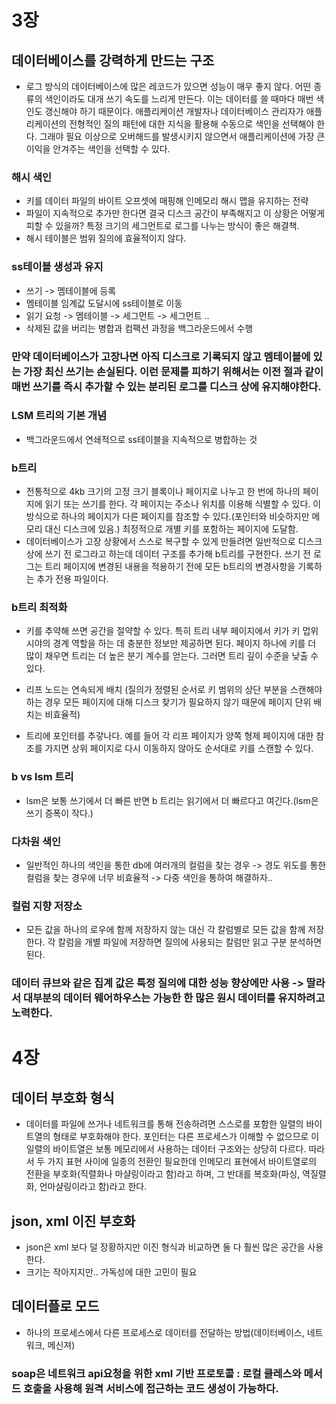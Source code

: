 # 3장

## 데이터베이스를 강력하게 만드는 구조

- 로그 방식의 데이터베이스에 많은 레코드가 있으면 성능이 매우 좋지 않다. 어떤 종류의 색인이라도 대개 쓰기 속도를 느리게 만든다. 이는 데이터를 쓸 때마다 매번 색인도 갱신해야 하기 때문이다. 애플리케이션 개발자나 데이터베이스 관리자가 애플리케이션의 전형적인 질의 패턴에 대한 지식을 활용해 수동으로 색인을 선택해야 한다. 그래야 필요 이상으로 오버해드를 발생시키지 않으면서 애플리케이션에 가장 큰 이익을 안겨주는 색인을 선택할 수 있다.

### 해시 색인
- 키를 데이터 파일의 바이트 오프셋에 매핑해 인메모리 해시 맵을 유지하는 전략
- 파일이 지속적으로 추가만 한다면 결국 디스크 공간이 부족해지고 이 상황은 어떻게 피할 수 있을까? 특정 크기의 세그먼트로 로그를 나누는 방식이 좋은 해결책.
- 해시 테이블은 범위 질의에 효율적이지 않다.

### ss테이블 생성과 유지
- 쓰기 -> 멤테이블에 등록
- 멤테이블 임계값 도달시에 ss테이블로 이동
- 읽기 요청 -> 멤테이블 -> 세그먼트  -> 세그먼트 ..
- 삭제된 값을 버리는 병합과 컴팩션 과정을 백그라운드에서 수행

### 만약 데이터베이스가 고장나면 아직 디스크로 기록되지 않고 멤테이블에 있는 가장 최신 쓰기는 손실된다. 이런 문제를 피하기 위해서는 이전 절과 같이 매번 쓰기를 즉시 추가할 수 있는 분리된 로그를 디스크 상에 유지해야한다.

### LSM 트리의 기본 개념
- 백그라운드에서 연쇄적으로 ss테이블을 지속적으로 병합하는 것

### b트리
- 전통적으로 4kb 크기의 고정 크기 블록이나 페이지로 나누고 한 번에 하나의 페이지에 읽기 또는 쓰기를 한다. 각 페이지는 주소나 위치를 이용해 식별할 수 있다. 이 방식으로 하나의 페이지가 다른 페이지를 참조할 수 있다.(포인터와 비슷하지만 메모리 대신 디스크에 있음.) 최정적으로 개별 키를 포함하는 페이지에 도달함.
- 데이터베이스가 고장 상황에서 스스로 복구할 수 있게 만들려면 일반적으로 디스크 상에 쓰기 전 로그라고 하는데 데이터 구조를 추가해 b트리를 구현한다. 쓰기 전 로그는 트리 페이지에 변경된 내용을 적용하기 전에 모든 b트리의 변경사항을 기록하는 추가 전용 파일이다.

### b트리 최적화
- 키를 추약해 쓰면 공간을 절약할 수 있다. 특히 트리 내부 페이지에서 키가 키 멉위 시야의 경계 역할을 하는 데 충분한 정보만 제공하면 된다. 페이지 하나에 키를 더 많이 채우면 트리는 더 높은 분기 계수를 얻는다. 그러면 트리 깊이 수준을 낮출 수 있다.

- 리프 노드는 연속되게 배치 (질의가 정렬된 순서로 키 범위의 상단 부분을 스캔해야하는 경우 모든 페이지에 대해 디스크 찾기가 필요하지 않기 때문에 페이지 단위 배치는 비효율적)

- 트리에 포인터를 추갛나다. 예를 들어 각 리프 페이지가 양쪽 형제 페이지에 대한 참조를 가지면 상위 페이지로 다시 이동하지 않아도 순서대로 키를 스캔할 수 있다.


### b vs lsm 트리
- lsm은 보통 쓰기에서 더 빠른 반면 b 트리는 읽기에서 더 빠르다고 여긴다.(lsm은 쓰기 증폭이 작다.)

### 다차원 색인
- 일반적인 하나의 색인을 통한 db에 여러개의 컬럼을 찾는 경우 -> 경도 위도를 통한 컬럼을 찾는 경우에 너무 비효율적 -> 다중 색인을 통하여 해결하자..

### 컬럼 지향 저장소
- 모든 값을 하나의 로우에 함께 저장하지 않는 대신 각 칼럼별로 모든 값을 함께 저장한다. 각 칼럼을 개별 파일에 저장하면 질의에 사용되는 칼럼만 읽고 구분 분석하면 된다.

### 데이터 큐브와 같은 집계 값은 특정 질의에 대한 성능 향상에만 사용 -> 딸라서 대부분의 데이터 웨어하우스는 가능한 한  많은 원시 데이터를 유지하려고 노력한다.

# 4장

## 데이터 부호화 형식
- 데이터를 파일에 쓰거나 네트워크를 통해 전송하려면 스스로를 포함한 일렬의 바이트열의 형태로 부호화해야 한다. 포인터는 다른 프로세스가 이해할 수 없으므로 이 일렬의 바이트열은 보통 메모리에서 사용하는 데이터 구조와는 상당히 다르다. 따라서 두 가지 표현 사이에 일종의 전환인 필요한데 인메모리 표현에서 바이트열로의 전환을 부호화(직렬화나 마샬링이라고 함)라고 하며, 그 반대를 복호화(파싱, 역질렬화, 언마샬링이라고 함)라고 한다.

## json, xml 이진 부호화
- json은 xml 보다 덜 장황하지만 이진 형식과 비교하면 둘 다 훨씬 많은 공간을 사용한다.
- 크기는 작아지지만.. 가독성에 대한 고민이 필요

## 데이터플로 모드
- 하나의 프로세스에서 다른 프로세스로 데이터를 전달하는 방법(데이터베이스, 네트워크, 메신져)



### soap은 네트워크 api요청을 위한 xml 기반 프로토콜 : 로컬 클레스와 메서드 호출을 사용해 원격 서비스에 접근하는 코드 생성이 가능하다.